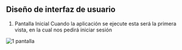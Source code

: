 ## Diseño de interfaz de usuario

1. Pantalla Inicial
   Cuando la aplicación se ejecute esta será la primera vista, en la cual nos pedirá iniciar sesión
   
![1 pantalla](https://user-images.githubusercontent.com/104042510/184978996-4f7386d3-7aff-414d-bf78-ef760ed7198f.png)
